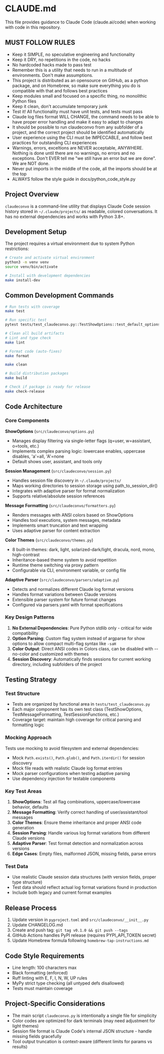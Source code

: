 # CLAUDE.md

This file provides guidance to Claude Code (claude.ai/code) when working with code in this repository.

## MUST FOLLOW RULES
- Keep it SIMPLE, no speculative engineering and functionality
- Keep it DRY, no repetitions in the code, no hacks
- No hardcoded hacks made to pass test
- Remember this is a utility that needs to run in a multitude of environments. Don't make assumptions.
- This project is distributed as an opensource on GitHub, as a python package, and on Homebrew, so make sure everything you do is compatible with that and follows best practices
- Keep modules small and focused on a specific thing, no monolithic Python files
- Keep it clean, don't accumulate temporary junk
- Test it! All functionality must have unit tests, and tests must pass
- Claude log files format WILL CHANGE, the command needs to be able to have proper error handling and make it easy to adapt to changes
- It should be possible to run claudeconvo from any subfolder of a project, and the correct project should be identified automatically
- User experience using the CLI must be IMPECCABLE, and follow best practices for outstanding CLI experiences
- Warnings, errors, exceltions are NEVER acceptable, ANYWHERE. Nothing is done until there are no warnings, no errors and no exceptions. Don't EVER tell me "we still have an error but we are done". We are NOT done.
- Never put imports in the middle of the code, all the imports should be at the top
- ALWAYS follow the style guide in docs/python_code_style.py

## Project Overview

`claudeconvo` is a command-line utility that displays Claude Code session history stored in `~/.claude/projects/` as readable, colored conversations. It has no external dependencies and works with Python 3.8+.


## Development Setup

The project requires a virtual environment due to system Python restrictions:

```bash
# Create and activate virtual environment
python3 -m venv venv
source venv/bin/activate

# Install with development dependencies
make install-dev
```

## Common Development Commands

```bash
# Run tests with coverage
make test

# Run specific test
pytest tests/test_claudeconvo.py::TestShowOptions::test_default_options -v

# Clean all build artifacts
# Lint and type check
make lint

# Format code (auto-fixes)
make format

make clean

# Build distribution packages
make build

# Check if package is ready for release
make check-release
```

## Code Architecture

### Core Components

**ShowOptions** (`src/claudeconvo/options.py`)
- Manages display filtering via single-letter flags (q=user, w=assistant, o=tools, etc.)
- Implements complex parsing logic: lowercase enables, uppercase disables, 'a'=all, 'A'=none
- Default shows user, assistant, and tools only

**Session Management** (`src/claudeconvo/session.py`)
- Handles session file discovery in `~/.claude/projects/`
- Maps working directories to session storage using path_to_session_dir()
- Integrates with adaptive parser for format normalization
- Supports relative/absolute session references

**Message Formatting** (`src/claudeconvo/formatters.py`)
- Renders messages with ANSI colors based on ShowOptions
- Handles tool executions, system messages, metadata
- Implements smart truncation and text wrapping
- Uses adaptive parser for content extraction

**Color Themes** (`src/claudeconvo/themes.py`)
- 8 built-in themes: dark, light, solarized-dark/light, dracula, nord, mono, high-contrast
- Inheritance-based theme system to avoid repetition
- Runtime theme switching via proxy pattern
- Configurable via CLI, environment variable, or config file

**Adaptive Parser** (`src/claudeconvo/parsers/adaptive.py`)
- Detects and normalizes different Claude log format versions
- Handles format variations between Claude versions
- Extensible parser system for future format changes
- Configured via parsers.yaml with format specifications

### Key Design Patterns

1. **No External Dependencies**: Pure Python stdlib only - critical for wide compatibility
2. **Option Parsing**: Custom flag system instead of argparse for show options to allow compact multi-flag syntax like `-saH`
3. **Color Output**: Direct ANSI codes in Colors class, can be disabled with --no-color and customized with themes
4. **Session Discovery**: Automatically finds sessions for current working directory, including subfolders of the project

## Testing Strategy

### Test Structure
- Tests are organized by functional area in `tests/test_claudeconvo.py`
- Each major component has its own test class (TestShowOptions, TestMessageFormatting, TestSessionFunctions, etc.)
- Coverage target: maintain high coverage for critical parsing and formatting logic

### Mocking Approach
Tests use mocking to avoid filesystem and external dependencies:
- Mock `Path.exists()`, `Path.glob()`, and `Path.iterdir()` for session discovery
- Mock file reads with realistic Claude log format entries
- Mock parser configurations when testing adaptive parsing
- Use dependency injection for testable components

### Key Test Areas
1. **ShowOptions**: Test all flag combinations, uppercase/lowercase behavior, defaults
2. **Message Formatting**: Verify correct handling of user/assistant/tool messages
3. **Color Themes**: Ensure theme inheritance and proper ANSI code generation
4. **Session Parsing**: Handle various log format variations from different Claude versions
5. **Adaptive Parser**: Test format detection and normalization across versions
6. **Edge Cases**: Empty files, malformed JSON, missing fields, parse errors

### Test Data
- Use realistic Claude session data structures (with version fields, proper type structure)
- Test data should reflect actual log format variations found in production
- Include both legacy and current format examples

## Release Process

1. Update version in `pyproject.toml` and `src/claudeconvo/__init__.py`
2. Update CHANGELOG.md
3. Create and push tag: `git tag v0.1.0 && git push --tags`
4. GitHub Actions handles PyPI release (requires PYPI_API_TOKEN secret)
5. Update Homebrew formula following `homebrew-tap-instructions.md`

## Code Style Requirements

- Line length: 100 characters max
- Black formatting (enforced)
- Ruff linting with E, F, I, N, W, UP rules
- MyPy strict type checking (all untyped defs disallowed)
- Tests must maintain coverage

## Project-Specific Considerations

- The main script `claudeconvo.py` is intentionally a single file for simplicity
- Color codes are optimized for dark terminals (may need adjustment for light themes)
- Session file format is Claude Code's internal JSON structure - handle missing fields gracefully
- Tool output truncation is context-aware (different limits for params vs results)
